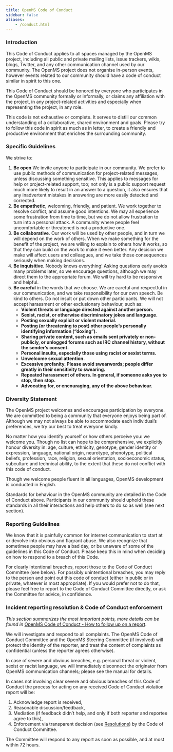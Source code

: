 ```yaml
---
title: OpenMS Code of Conduct
sidebar: false
aliases:
    - /conduct.html
---
```


### Introduction

This Code of Conduct applies to all spaces managed by the OpenMS project, including all public and private mailing lists, issue trackers, wikis, blogs, Twitter, and any other communication channel used by our community. The OpenMS project does not organise in-person events, however events related to our community should have a code of conduct similar in spirit to this one.

This Code of Conduct should be honored by everyone who participates in the OpenMS community formally or informally, or claims any affiliation with the project, in any project-related activities and especially when representing the project, in any role.

This code is not exhaustive or complete. It serves to distill our common understanding of a collaborative, shared environment and goals. Please try to follow this code in spirit as much as in letter, to create a friendly and productive environment that enriches the surrounding community.

### Specific Guidelines

We strive to:

1. **Be open** We invite anyone to participate in our community. We prefer to use public methods of communication for project-related messages, unless discussing something sensitive. This applies to messages for help or project-related support, too; not only is a public support request much more likely to result in an answer to a question, it also ensures that any inadvertent mistakes in answering are more easily detected and corrected.
2. **Be empathetic**, welcoming, friendly, and patient. We work together to resolve conflict, and assume good intentions. We may all experience some frustration from time to time, but we do not allow frustration to turn into a personal attack. A community where people feel uncomfortable or threatened is not a productive one.
3. **Be collaborative**. Our work will be used by other people, and in turn we will depend on the work of others. When we make something for the benefit of the project, we are willing to explain to others how it works, so that they can build on the work to make it even better. Any decision we make will affect users and colleagues, and we take those consequences seriously when making decisions.
4. **Be inquisitive**. Nobody knows everything! Asking questions early avoids many problems later, so we encourage questions, although we may direct them to the appropriate forum. We will try hard to be responsive and helpful.
5. **Be careful** in the words that we choose. We are careful and respectful in our communication, and we take responsibility for our own speech. Be kind to others. Do not insult or put down other participants. We will not accept harassment or other exclusionary behaviour, such as:
    * **Violent threats or language directed against another person.**
    * **Sexist, racist, or otherwise discriminatory jokes and language.**
    * **Posting sexually explicit or violent material.**
    * **Posting (or threatening to post) other people’s personally identifying information (“doxing”).**
    * **Sharing private content, such as emails sent privately or non-publicly, or unlogged forums such as IRC channel history, without the sender’s consent.**
    * **Personal insults, especially those using racist or sexist terms.**
    * **Unwelcome sexual attention.**
    * **Excessive profanity. Please avoid swearwords; people differ greatly in their sensitivity to swearing.**
    * **Repeated harassment of others. In general, if someone asks you to stop, then stop.**
    * **Advocating for, or encouraging, any of the above behaviour.**

### Diversity Statement

The OpenMS project welcomes and encourages participation by everyone. We are committed to being a community that everyone enjoys being part of. Although we may not always be able to accommodate each individual’s preferences, we try our best to treat everyone kindly.

No matter how you identify yourself or how others perceive you: we welcome you. Though no list can hope to be comprehensive, we explicitly honour diversity in: age, culture, ethnicity, genotype, gender identity or expression, language, national origin, neurotype, phenotype, political beliefs, profession, race, religion, sexual orientation, socioeconomic status, subculture and technical ability, to the extent that these do not conflict with this code of conduct.

Though we welcome people fluent in all languages, OpenMS development is conducted in English.

Standards for behaviour in the OpenMS community are detailed in the Code of Conduct above. Participants in our community should uphold these standards in all their interactions and help others to do so as well (see next section).

### Reporting Guidelines

We know that it is painfully common for internet communication to start at or devolve into obvious and flagrant abuse. We also recognize that sometimes people may have a bad day, or be unaware of some of the guidelines in this Code of Conduct. Please keep this in mind when deciding on how to respond to a breach of this Code.

For clearly intentional breaches, report those to the Code of Conduct Committee (see below). For possibly unintentional breaches, you may reply to the person and point out this code of conduct (either in public or in private, whatever is most appropriate). If you would prefer not to do that, please feel free to report to the Code of Conduct Committee directly, or ask the Committee for advice, in confidence.

### Incident reporting resolution & Code of Conduct enforcement

_This section summarizes the most important points, more details can be found in_ [OpenMS Code of Conduct - How to follow up on a report](/report-handling-manual).

We will investigate and respond to all complaints. The OpenMS Code of Conduct Committee and the OpenMS Steering Committee (if involved) will protect the identity of the reporter, and treat the content of complaints as confidential (unless the reporter agrees otherwise).

In case of severe and obvious breaches, e.g. personal threat or violent, sexist or racist language, we will immediately disconnect the originator from OpenMS communication channels; please see the manual for details.

In cases not involving clear severe and obvious breaches of this Code of Conduct the process for acting on any received Code of Conduct violation report will be:

1. Acknowledge report is received,
2. Reasonable discussion/feedback,
3. Mediation (if feedback didn’t help, and only if both reporter and reportee agree to this),
4. Enforcement via transparent decision (see [Resolutions](/report-handling-manual/#resolutions)) by the Code of Conduct Committee.

The Committee will respond to any report as soon as possible, and at most within 72 hours.
